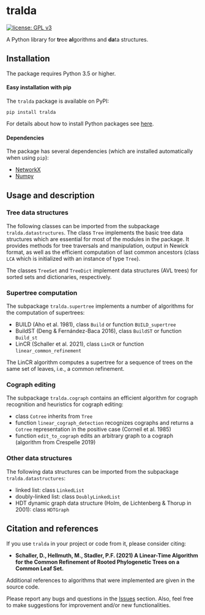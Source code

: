 # tralda

[![license: GPL v3](https://img.shields.io/badge/License-GPLv3-blue.svg)](https://www.gnu.org/licenses/gpl-3.0)

A Python library for **tr**ee **al**gorithms and **da**ta structures.

## Installation

The package requires Python 3.5 or higher.

#### Easy installation with pip

The `tralda` package is available on PyPI:

    pip install tralda

For details about how to install Python packages see [here](https://packaging.python.org/tutorials/installing-packages/).
    
#### Dependencies

The package has several dependencies (which are installed automatically when using `pip`):
* [NetworkX](https://networkx.github.io/)
* [Numpy](https://numpy.org)

## Usage and description

### Tree data structures

The following classes can be imported from the subpackage `tralda.datastructures`.
The class `Tree` implements the basic tree data structures which are essential for most of the modules in the package.
It provides methods for tree traversals and manipulation, output in Newick format, as well as the efficient computation of last common ancestors (class `LCA` which is initialized with an instance of type `Tree`).

The classes `TreeSet` and `TreeDict` implement data structures (AVL trees) for sorted sets and dictionaries, respectively.

### Supertree computation

The subpackage `tralda.supertree` implements a number of algorithms for the computation of supertrees:
* BUILD (Aho et al. 1981), class `Build` or function `BUILD_supertree`
* BuildST (Deng & Fernández-Baca 2016), class `BuildST` or function `Build_st`
* LinCR (Schaller et al. 2021), class `LinCR` or function `linear_common_refinement`

The LinCR algorithm computes a supertree for a sequence of trees on the same set of leaves, i.e., a common refinement.

### Cograph editing

The subpackage `tralda.cograph` contains an efficient algorithm for cograph recognition and heuristics for cograph editing:
* class `Cotree` inherits from `Tree`
* function `linear_cograph_detection` recognizes cographs and returns a `Cotree` representation in the positive case (Corneil et al. 1985)
* function `edit_to_cograph` edits an arbitrary graph to a cograph (algorithm from Crespelle 2019)

### Other data structures

The following data structures can be imported from the subpackage `tralda.datastructures`:
* linked list: class `LinkedList`
* doubly-linked list: class `DoublyLinkedList`
* HDT dynamic graph data structure (Holm, de Lichtenberg & Thorup in 2001): class `HDTGraph`

## Citation and references

If you use `tralda` in your project or code from it, please consider citing:

* **Schaller, D., Hellmuth, M., Stadler, P.F. (2021) A Linear-Time Algorithm for the Common Refinement of Rooted Phylogenetic Trees on a Common Leaf Set.**

Additional references to algorithms that were implemented are given in the source code.

Please report any bugs and questions in the [Issues](https://github.com/david-schaller/tralda/issues) section.
Also, feel free to make suggestions for improvement and/or new functionalities.